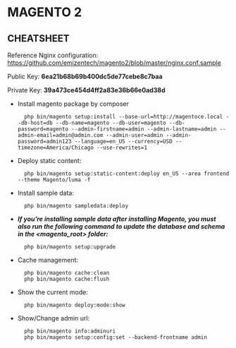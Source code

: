 # MAGENTO 2

## CHEATSHEET

Reference Nginx configuration: <https://github.com/emizentech/magento2/blob/master/nginx.conf.sample>

Public Key: __6ea21b68b69b400dc5de77cebe8c7baa__

Private Key: __39a473ce454d4ff2a83e36b66e0ad38d__

* Install magento package by composer

        php bin/magento setup:install --base-url=http://magentoce.local --db-host=db --db-name=magento --db-user=magento --db-password=magento --admin-firstname=admin --admin-lastname=admin --admin-email=admin@admin.com --admin-user=admin --admin-password=admin123 --language=en_US --currency=USD --timezone=America/Chicago --use-rewrites=1

* Deploy static content:

        php bin/magento setup:static-content:deploy en_US --area frontend --theme Magento/luma -f

* Install sample data:

        php bin/magento sampledata:deploy

* __*If you’re installing sample data after installing Magento, you must also run the following command to update the database and schema in the <magento_root> folder:*__

        php bin/magento setup:upgrade

* Cache management:

        php bin/magento cache:clean
        php bin/magento cache:flush

* Show the current mode:

        php bin/magento deploy:mode:show

* Show/Change admin url:

        php bin/magento info:adminuri
        php bin/magento setup:config:set --backend-frontname admin
